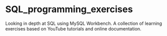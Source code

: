 # SQL_programming_exercises
Looking in depth at SQL using MySQL Workbench. A collection of learning exercises based on YouTube tutorials and online documentation.
